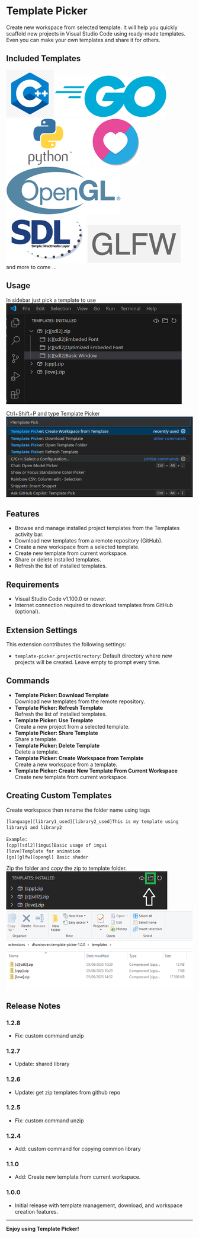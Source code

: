 # Template Picker

Create new workspace from selected template.
It will help you quickly scaffold new projects in Visual Studio Code using ready-made templates.  
Even you can make your own templates and share it for others.

## Included Templates
![cpp](images/cpp.png)
![go](images/go.png)
![python](images/python.png)
![love2d](images/love2d.png)
![opengl](images/opengl.png)
![sdl](images/sdl.png)
![glfw](images/glfw.png)  
and more to come ...

## Usage
In sidebar just pick a template to use  
![feature 1](images/feature-1.png)  
  
Ctrl+Shift+P and type Template Picker  
![feature 2](images/feature-2.png)  

## Features
- Browse and manage installed project templates from the Templates activity bar.
- Download new templates from a remote repository (GitHub).
- Create a new workspace from a selected template.
- Create new template from current workspace.
- Share or delete installed templates.
- Refresh the list of installed templates.

## Requirements
- Visual Studio Code v1.100.0 or newer.
- Internet connection required to download templates from GitHub (optional).

## Extension Settings

This extension contributes the following settings:

- `template-picker.projectDirectory`: Default directory where new projects will be created. Leave empty to prompt every time.

## Commands

- **Template Picker: Download Template**  
  Download new templates from the remote repository.
- **Template Picker: Refresh Template**  
  Refresh the list of installed templates.
- **Template Picker: Use Template**  
  Create a new project from a selected template.
- **Template Picker: Share Template**  
  Share a template.
- **Template Picker: Delete Template**  
  Delete a template.
- **Template Picker: Create Workspace from Template**  
  Create a new workspace from a template.
- **Template Picker: Create New Template From Current Workspace**  
  Create new template from current workspace.

## Creating Custom Templates
Create workspace then rename the folder name using tags 
```
[language][library1_used][library2_used]This is my template using library1 and library2 

Example:
[cpp][sdl2][imgui]Basic usage of imgui
[love]Template for animation
[go][glfw][opengl] Basic shader
```
Zip the folder and copy the zip to template folder.  
![Action Button](images/feature-3.png)  
![template folder](images/feature-4.png)

## Release Notes

### 1.2.8
- Fix: custom command unzip

### 1.2.7
- Update: shared library

### 1.2.6
- Update: get zip templates from github repo

### 1.2.5
- Fix: custom command unzip

### 1.2.4
- Add: custom command for copying common library

### 1.1.0

- Add: Create new template from current workspace.

### 1.0.0

- Initial release with template management, download, and workspace creation features.

---

**Enjoy using Template Picker!**